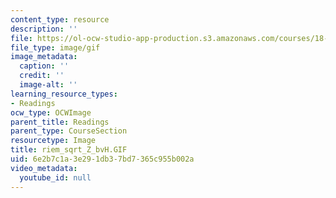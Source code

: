 ```yaml
---
content_type: resource
description: ''
file: https://ol-ocw-studio-app-production.s3.amazonaws.com/courses/18-04-complex-variables-with-applications-fall-1999/6e2b7c1a3e291db37bd7365c955b002a_riem_sqrt_Z_bvH.GIF
file_type: image/gif
image_metadata:
  caption: ''
  credit: ''
  image-alt: ''
learning_resource_types:
- Readings
ocw_type: OCWImage
parent_title: Readings
parent_type: CourseSection
resourcetype: Image
title: riem_sqrt_Z_bvH.GIF
uid: 6e2b7c1a-3e29-1db3-7bd7-365c955b002a
video_metadata:
  youtube_id: null
---
```

